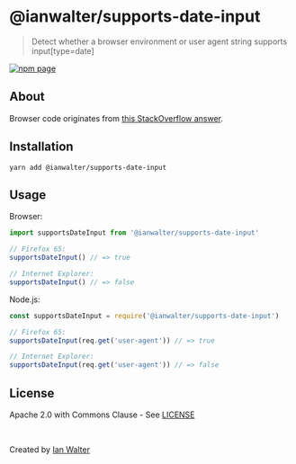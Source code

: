 # @ianwalter/supports-date-input
> Detect whether a browser environment or user agent string supports
> input[type=date]

[![npm page][npmImage]][npmUrl]

## About

Browser code originates from [this StackOverflow answer][soUrl].

## Installation

```console
yarn add @ianwalter/supports-date-input
```

## Usage

Browser:

```js
import supportsDateInput from '@ianwalter/supports-date-input'

// Firefox 65:
supportsDateInput() // => true

// Internet Explorer:
supportsDateInput() // => false
```

Node.js:

```js
const supportsDateInput = require('@ianwalter/supports-date-input')

// Firefox 65:
supportsDateInput(req.get('user-agent')) // => true

// Internet Explorer:
supportsDateInput(req.get('user-agent')) // => false
```

## License

Apache 2.0 with Commons Clause - See [LICENSE][licenseUrl]

&nbsp;

Created by [Ian Walter](https://iankwalter.com)

[npmImage]: https://img.shields.io/npm/v/@ianwalter/supports-date-input.svg
[npmUrl]: https://www.npmjs.com/package/@ianwalter/supports-date-input
[soUrl]: https://stackoverflow.com/a/10199306/894420
[licenseUrl]: https://github.com/ianwalter/supports-date-input/blob/master/LICENSE

